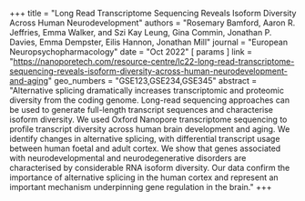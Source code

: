+++
title = "Long Read Transcriptome Sequencing Reveals Isoform Diversity Across Human Neurodevelopment"
authors = "Rosemary Bamford, Aaron R. Jeffries, Emma Walker, and Szi Kay Leung, Gina Commin, Jonathan P. Davies, Emma Dempster, Eilis Hannon, Jonathan Mill"
journal = "European Neuropsychopharmacology"
date = "Oct 2022"
[ params ]
    link = "https://nanoporetech.com/resource-centre/lc22-long-read-transcriptome-sequencing-reveals-isoform-diversity-across-human-neurodevelopment-and-aging"
    geo_numbers = "GSE123,GSE234,GSE345"
    abstract = "Alternative splicing dramatically increases transcriptomic and proteomic diversity from the coding genome. Long-read sequencing approaches can be used to generate full-length transcript sequences and characterise isoform diversity. We used Oxford Nanopore transcriptome sequencing to profile transcript diversity across human brain development and aging. We identify changes in alternative splicing, with differential transcript usage between human foetal and adult cortex. We show that genes associated with neurodevelopmental and neurodegenerative disorders are characterised by considerable RNA isoform diversity. Our data confirm the importance of alternative splicing in the human cortex and represent an important mechanism underpinning gene regulation in the brain."
+++
